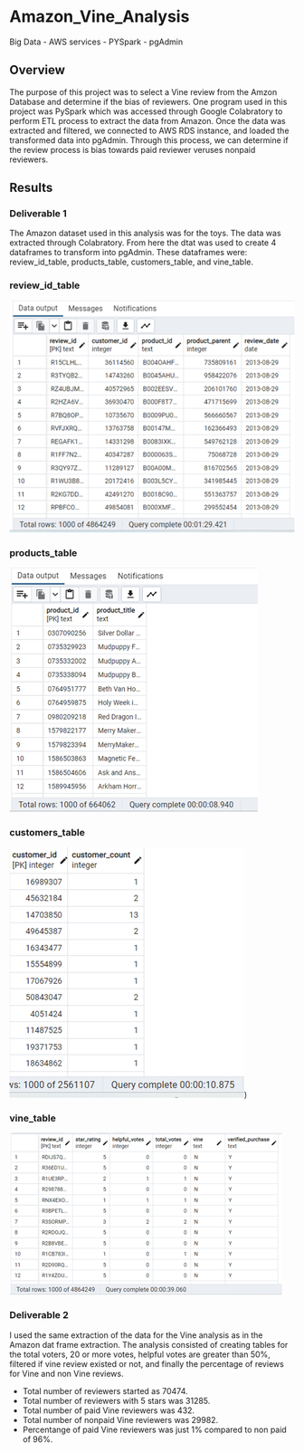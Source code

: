 # Amazon_Vine_Analysis

Big Data - AWS services - PYSpark - pgAdmin


## Overview

The purpose of this project was to select a Vine review from the Amzon Database and determine if the bias of reviewers.   One program
used in this project was PySpark which was accessed through Google Colabratory to perform ETL process to extract the data from Amazon. 
Once the data was extracted and filtered, we connected to AWS RDS instance, and loaded the transformed data into pgAdmin.  Through this
process, we can determine if the review process is bias towards paid reviewer veruses nonpaid reviewers.

## Results

### Deliverable 1

The Amazon dataset used in this analysis was for the toys.  The data was extracted through Colabratory.   From here the dtat was used to
create 4 dataframes to transform into pgAdmin.   These dataframes were: review_id_table, products_table, customers_table, and vine_table.

### review_id_table

![](Resources/review_id_table.png)

### products_table

![](Resources/product_id_table.png)

### customers_table

![](Resources/customers_id_table.png))

### vine_table

![](Resources/vine_id_table.png)


### Deliverable 2

I used the same extraction of the data for the Vine analysis as in the Amazon dat frame extraction.   The analysis consisted of creating tables
for the total voters, 20 or more votes, helpful votes are greater than 50%, filtered if vine review existed or not, and finally the percentage 
of reviews for Vine and non Vine reviews.

*  Total number of reviewers started as 70474.
*  Total number of reviewers with 5 stars was 31285.
*  Total number of paid Vine reviewers was 432.
*  Total number of nonpaid Vine reviewers was 29982.
*  Percentange of paid Vine reviewers was just 1% compared to non paid of 96%.
